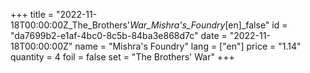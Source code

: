 +++
title = "2022-11-18T00:00:00Z_The_Brothers'_War_Mishra's_Foundry_[en]_false"
id = "da7699b2-e1af-4bc0-8c5b-84ba3e868d7c"
date = "2022-11-18T00:00:00Z"
name = "Mishra's Foundry"
lang = ["en"]
price = "1.14"
quantity = 4
foil = false
set = "The Brothers' War"
+++
